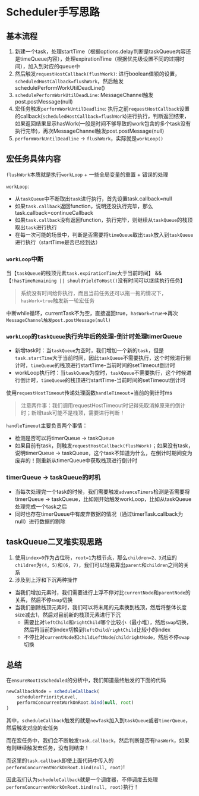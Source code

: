 # Scheduler手写思路

## 基本流程
1. 新建一个task，处理startTime（根据options.delay判断是taskQueue内容还是timeQueue内容），处理expirationTime（根据优先级设置不同的过期时间），加入到对应的queue中
2. 然后触发`requestHostCallback(flushWork)`: 进行boolean值锁的设置，`scheduledHostCallback=flushWork`，然后触发schedulePerformWorkUtilDeadLine()
3. `schedulePerformWorkUtilDeadLine`: MessageChannel触发post.postMessage(null)
4. 宏任务触发`performWorkUntilDeadline`: 执行之前`requestHostCallback`设置的callback(`scheduledHostCallback=flushWork`)进行执行，判断返回结果，如果返回结果显示hasWork(一般是时间不够导致的work包含的多个task没有执行完毕)，再次MessageChannel触发post.postMessage(null)
5. `performWorkUntilDeadline` -> `flushWork`，实际就是`workLoop()`

## 宏任务具体内容
`flushWork`本质就是执行`workLoop` + 一些全局变量的重置 + 错误的处理

`workLoop`:
- 从`taskQueue`中不断取出`task`进行执行，首先设置task.callback=null
- 如果`task.callback`返回function，说明还没执行完毕，那么task.callback=continueCallback
- 如果`task.callback`没有返回function，执行完毕，则继续从`taskQueue`的栈顶取出`task`进行执行
- 在每一次可能的场景中，判断是否需要将`timeQueue`取出`task`放入到`taskQueue`进行执行（startTime是否已经到达）

### `workLoop`中断

当【`taskQueue`的栈顶元素`task.expirationTime`大于当前时间】 && 【`!hasTimeRemaining || shouldYieldToHost()`没有时间可以继续执行任务】
> 系统没有时间给你执行，而且当前任务还可以拖一拖的情况下，`hasWork=true`触发新一轮宏任务

中断while循环，currentTask不为空，直接返回true，`hasWork=true`=>再次`MessageChannel触发post.postMessage(null)`

### `workLoop`的`taskQueue`执行完毕后的处理-倒计时处理timerQueue

- 新增task时：当`taskQueue`为空时，我们增加一个新的`task`，但是`task.startTime`大于当前时间，因此`taskQueue`不需要执行，这个时候进行倒计时，`timeQueue`的栈顶进行startTime-当前时间的setTimeout倒计时
- workLoop执行时：当`taskQueue`为空时，`taskQueue`不需要执行，这个时候进行倒计时，`timeQueue`的栈顶进行startTime-当前时间的setTimeout倒计时

使用`requestHostTimeout`传递处理函数`handleTimeout`+当前的倒计时ms
> 注意两件事：我们调用requestHostTimeout时记得先取消掉原来的倒计时；新增task可能不是栈顶，需要进行判断！


`handleTimeout`主要负责两个事情：
- 检测是否可以将timerQueue -> taskQueue 
- 如果目前有task，则触发`requestHostCallback(flushWork)`；如果没有task，说明timerQueue -> taskQueue，这个task不知道为什么，在倒计时期间变为废弃的！则重新从timerQueue中获取栈顶进行倒计时


### timerQueue -> taskQueue的时机

- 当每次处理完一个task的时候，我们需要触发`advanceTimers`检测是否需要将timerQueue -> taskQueue，比如刚开始触发workLoop，比如从taskQueue处理完成一个task之后
- 同时也存在timerQueue中有废弃数据的情况（通过timerTask.callback为null）进行数据的剔除



## taskQueue二叉堆实现思路

1. 使用`index=0`作为占位符，`root=1`为根节点，那么`children=2、3`对应的`children`为`(4, 5)`和`(6, 7)`，我们可以轻易算出`parent`和`children`之间的关系
2. 涉及到上浮和下沉两种操作
- 当我们增加元素时，我们需要进行上浮不停对比`currentNode`和`parentNode`的关系，然后不停`swap`切换
- 当我们删除栈顶元素时，我们可以将末尾的元素换到栈顶，然后将整体长度size减去1，然后对目前新的栈顶元素进行下沉
  - 需要比对`leftChild`和`rightChild`哪个比较小（最小堆），然后`swap`切换，然后将当前的index切换到`leftChild`/`rightChild`比较小的index
  - 不停比对`currentNode`和`childLeftNode`/`childrightNode`，然后不停`swap`切换



## 总结

在`ensureRootIsScheduled`的分析中，我们知道最终触发的下面的代码

```js
newCallbackNode = scheduleCallback(
    schedulerPriorityLevel,
    performConcurrentWorkOnRoot.bind(null, root)
)
```

其中，`scheduleCallback`触发的就是`newTask`加入到`taskQueue`或者`timerQueue`，然后触发对应的宏任务

而在宏任务中，我们会不断触发`task.callback`，然后判断是否有`hasWork`，如果有则继续触发宏任务，没有则结束！

而这里的`task.callback`即使上面代码中传入的`performConcurrentWorkOnRoot.bind(null, root)`!

因此我们认为`scheduleCallback`就是一个调度器，不停调度去处理`performConcurrentWorkOnRoot.bind(null, root)`执行！